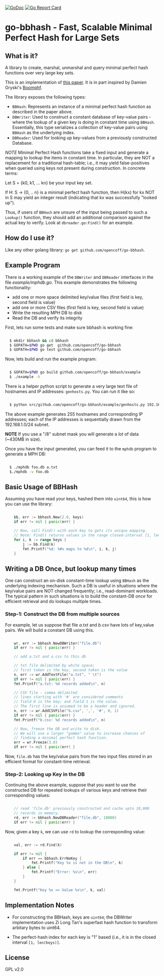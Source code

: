 [![GoDoc](https://godoc.org/github.com/opencoff/go-bbhash?status.svg)](https://godoc.org/github.com/opencoff/go-bbhash)
[![Go Report Card](https://goreportcard.com/badge/github.com/opencoff/go-bbhash)](https://goreportcard.com/report/github.com/opencoff/go-bbhash)

# go-bbhash - Fast, Scalable Minimal Perfect Hash for Large Sets

## What is it?
A library to create, marshal, unmarshal and query minimal perfect hash functions
over very large key sets.

This is an implementation of [this paper](https://arxiv.org/abs/1702.03154). It is in part
inspired by Damien Gryski's [Boomphf](https://github.com/dgryski/go-boomphf).

The library exposes the following types:

- `BBHash`: Represents an instance of a minimal perfect hash
  function as described in the paper above.
- `DBWriter`: Used to construct a constant database of key-value
  pairs - where the lookup of a given key is doing in constant time
  using `BBHash`. Essentially, this type serializes a collection
  of key-value pairs using `BBHash` as the underlying index.
- `DBReader`: Used for looking up key-values from a previously
  constructed Database.

*NOTE* Minimal Perfect Hash functions take a fixed input and
generate a mapping to lookup the items in constant time. In
particular, they are NOT a replacement for a traditional hash-table;
i.e., it may yield false-positives when queried using keys not
present during construction. In concrete terms:

   Let S = {k0, k1, ... kn}  be your input key set.

   If H: S -> {0, .. n} is a minimal perfect hash function, then
   H(kx) for kx NOT in S may yield an integer result (indicating
   that kx was successfully "looked up").

Thus, if users of `BBHash` are unsure of the input being passed to such a
`Lookup()` function, they should add an additional comparison against
the actual key to verify. Look at `dbreader.go:Find()` for an
example.

## How do I use it?
Like any other golang library: `go get github.com/opencoff/go-bbhash`.

## Example Program
There is a working example of the `DBWriter` and `DBReader` interfaces in the
file *example/mphdb.go*. This example demonstrates the following functionality:

- add one or more space delimited key/value files (first field is key, second
  field is value)
- add one or more CSV files (first field is key, second field is value)
- Write the resulting MPH DB to disk
- Read the DB and verify its integrity

First, lets run some tests and make sure bbhash is working fine:

```sh

  $ mkdir bbhash && cd bbhash
  $ GOPATH=$PWD go get  github.com/opencoff/go-bbhash
  $ GOPATH=$PWD go test github.com/opencoff/go-bbhash

```

Now, lets build and run the example program:
```sh

  $ GOPATH=$PWD go build github.com/opencoff/go-bbhash/example
  $ ./example -h
```

There is a helper python script to generate a very large text file of
hostnames and IP addresses: `genhosts.py`. You can run it like so:

```sh

  $ python src/github.com/opencoff/go-bbhash/example/genhosts.py 192.168.1.0/24 > a.txt
```

The above example generates 255 hostnames and corresponding IP addresses; each of the
IP addresses is sequentially drawn from the 192.168.1.0/24 subnet.

**NOTE** If you use a "/8" subnet mask you will generate a _lot_ of data (~430MB in size).

Once you have the input generated, you can feed it to the `mphdb` program to generate a MPH DB:
```sh

  $ ./mphdb foo.db a.txt
  $./mphdb -v foo.db
```

## Basic Usage of BBHash
Assuming you have read your keys, hashed them into `uint64`, this is how you can use the library:

```go

	bb, err := bbhash.New(2.0, keys)
	if err != nil { panic(err) }

	// Now, call Find() with each key to gets its unique mapping.
	// Note: Find() returns values in the range closed-interval [1, len(keys)]
	for i, k := range keys {
        j := bb.Find(k)
		fmt.Printf("%d: %#x maps to %d\n", i, k, j)
	}

```

## Writing a DB Once, but lookup many times
One can construct an on-disk constant-time lookup using `BBHash` as
the underlying indexing mechanism. Such a DB is useful in situations
where the key/value pairs are NOT changed frequently; i.e.,
read-dominant workloads. The typical pattern in such situations is
to build the constant-DB _once_ for efficient retrieval and do
lookups multiple times.

### Step-1: Construct the DB from multiple sources
For example, let us suppose that file *a.txt* and *b.csv* have lots
of key,value pairs. We will build a constant DB using this.

```go

    wr, err := bbhash.NewDBWriter("file.db")
    if err != nil { panic(err) }

    // add a.txt and a.csv to this db

    // txt file delimited by white space;
    // first token is the key, second token is the value
    n, err := wr.AddTextFile("a.txt", " \t")
    if err != nil { panic(err) }
    fmt.Printf("a.txt: %d records added\n", n)

    // CSV file - comma delimited
    // lines starting with '#' are considered comments
    // field 0 is the key; and field 1 is the value.
    // The first line is assumed to be a header and ignored.
    n, err := wr.AddCSVFile("b.csv", ',', '#', 0, 1)
    if err != nil { panic(err) }
    fmt.Printf("b.csv: %d records added\n", n)

    // Now, freeze the DB and write to disk.
    // We will use a larger "gamma" value to increase chances of
    // finding a minimal perfect hash function.
    err = wr.Freeze(3.0)
    if err != nil { panic(err) }
```

Now, `file.db` has the key/value pairs from the two input files
stored in an efficient format for constant-time retrieval.

### Step-2: Looking up Key in the DB
Continuing the above example, suppose that you want to use the
constructed DB for repeated lookups of various keys and retrieve
their corresponding values:

```go

    // read 'file.db' previously constructed and cache upto 10,000
    // records in memory.
    rd, err := bbhash.NewDBReader("file.db", 10000)
    if err != nil { panic(err) }
```

Now, given a key `k`, we can use `rd` to lookup the corresponding
value:

```go

    val, err := rd.Find(k)

    if err != nil {
        if err == bbhash.ErrNoKey {
            fmt.Printf("Key %x is not in the DB\n", k)
        } else {
            fmt.Printf("Error: %s\n", err)
        }
    }

    fmt.Printf("Key %x => Value %x\n", k, val)
```


## Implementation Notes

* For constructing the BBHash, keys are `uint64`; the DBWriter
  implementation uses Zi Long Tan's superfast hash function to
  transform arbitary bytes to uint64.

* The perfect-hash index for each key is "1" based (i.e., it is in the closed
  interval `[1, len(keys)]`.

## License
GPL v2.0
